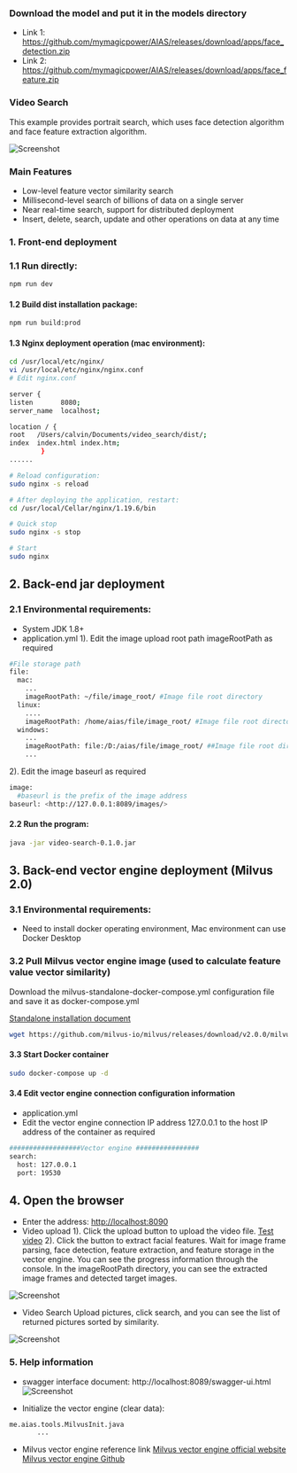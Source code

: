 
### Download the model and put it in the models directory
- Link 1: https://github.com/mymagicpower/AIAS/releases/download/apps/face_detection.zip
- Link 2: https://github.com/mymagicpower/AIAS/releases/download/apps/face_feature.zip

### Video Search

This example provides portrait search, which uses face detection algorithm and face feature extraction algorithm.

![Screenshot](https://aias-home.oss-cn-beijing.aliyuncs.com/AIAS/video_search/arc.png)


### Main Features

- Low-level feature vector similarity search
- Millisecond-level search of billions of data on a single server
- Near real-time search, support for distributed deployment
- Insert, delete, search, update and other operations on data at any time

### 1. Front-end deployment

### 1.1 Run directly:
```bash
npm run dev
```

#### 1.2 Build dist installation package:
```bash
npm run build:prod
```

#### 1.3 Nginx deployment operation (mac environment):
```bash
cd /usr/local/etc/nginx/
vi /usr/local/etc/nginx/nginx.conf
# Edit nginx.conf

server {
listen       8080;
server_name  localhost;

location / {
root   /Users/calvin/Documents/video_search/dist/;
index  index.html index.htm;
        }
......

# Reload configuration:
sudo nginx -s reload

# After deploying the application, restart:
cd /usr/local/Cellar/nginx/1.19.6/bin

# Quick stop
sudo nginx -s stop

# Start
sudo nginx
```

## 2. Back-end jar deployment

### 2.1 Environmental requirements:

- System JDK 1.8+
- application.yml
  1). Edit the image upload root path imageRootPath as required
```bash
#File storage path
file:
  mac:
    ...
    imageRootPath: ~/file/image_root/ #Image file root directory
  linux:
    ....
    imageRootPath: /home/aias/file/image_root/ #Image file root directory
  windows:
    ...
    imageRootPath: file:/D:/aias/file/image_root/ ##Image file root directory
    ...
```

2). Edit the image baseurl as required
```bash
image:
  #baseurl is the prefix of the image address
baseurl: <http://127.0.0.1:8089/images/>
```

#### 2.2 Run the program:
```bash
java -jar video-search-0.1.0.jar

```

## 3. Back-end vector engine deployment (Milvus 2.0)

### 3.1 Environmental requirements:

- Need to install docker operating environment, Mac environment can use Docker Desktop

### 3.2 Pull Milvus vector engine image (used to calculate feature value vector similarity)

Download the milvus-standalone-docker-compose.yml configuration file and save it as docker-compose.yml

[Standalone installation document](https://milvus.io/docs/v2.0.0/install_standalone-docker.md)        
```bash
wget https://github.com/milvus-io/milvus/releases/download/v2.0.0/milvus-standalone-docker-compose.yml -O docker-compose.yml
```

#### 3.3 Start Docker container
```bash
sudo docker-compose up -d
```

#### 3.4 Edit vector engine connection configuration information
- application.yml
- Edit the vector engine connection IP address 127.0.0.1 to the host IP address of the container as required
```bash
##################Vector engine ################
search:
  host: 127.0.0.1
  port: 19530
```

## 4. Open the browser

- Enter the address: [http://localhost:8090](http://localhost:8090/)
- Video upload
  1). Click the upload button to upload the video file.
[Test video](https://aias-home.oss-cn-beijing.aliyuncs.com/AIAS/video_search/test.mp4)
  2). Click the button to extract facial features.
  Wait for image frame parsing, face detection, feature extraction, and feature storage in the vector engine. You can see the progress information through the console.
  In the imageRootPath directory, you can see the extracted image frames and detected target images.

![Screenshot](https://aias-home.oss-cn-beijing.aliyuncs.com/AIAS/video_search/storage.png)

- Video Search
  Upload pictures, click search, and you can see the list of returned pictures sorted by similarity.

![Screenshot](https://aias-home.oss-cn-beijing.aliyuncs.com/AIAS/video_search/search.png)

### 5. Help information

- swagger interface document:
  http://localhost:8089/swagger-ui.html
  ![Screenshot](https://aias-home.oss-cn-beijing.aliyuncs.com/AIAS/video_search/swagger.png)

- Initialize the vector engine (clear data):

```bash
me.aias.tools.MilvusInit.java 
       ...
```

- Milvus vector engine reference link
  [Milvus vector engine official website](https://milvus.io/)      
  [Milvus vector engine Github](https://github.com/milvus-io)

